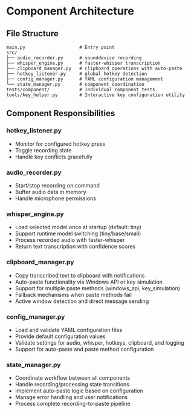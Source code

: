 # Component Architecture

## File Structure
```
main.py                    # Entry point
src/
├── audio_recorder.py      # sounddevice recording
├── whisper_engine.py      # faster-whisper transcription
├── clipboard_manager.py   # clipboard operations with auto-paste
├── hotkey_listener.py     # global hotkey detection
├── config_manager.py      # YAML configuration management
└── state_manager.py       # component coordination
tests/component/           # Individual component tests
tools/key_helper.py        # Interactive key configuration utility
```

## Component Responsibilities

### hotkey_listener.py
- Monitor for configured hotkey press
- Toggle recording state
- Handle key conflicts gracefully

### audio_recorder.py
- Start/stop recording on command
- Buffer audio data in memory
- Handle microphone permissions

### whisper_engine.py
- Load selected model once at startup (default: tiny)
- Support runtime model switching (tiny/base/small)
- Process recorded audio with faster-whisper
- Return text transcription with confidence scores

### clipboard_manager.py
- Copy transcribed text to clipboard with notifications
- Auto-paste functionality via Windows API or key simulation
- Support for multiple paste methods (windows_api, key_simulation)
- Fallback mechanisms when paste methods fail
- Active window detection and direct message sending

### config_manager.py
- Load and validate YAML configuration files
- Provide default configuration values
- Validate settings for audio, whisper, hotkeys, clipboard, and logging
- Support for auto-paste and paste method configuration

### state_manager.py
- Coordinate workflow between all components
- Handle recording/processing state transitions
- Implement auto-paste logic based on configuration
- Manage error handling and user notifications
- Process complete recording-to-paste pipeline